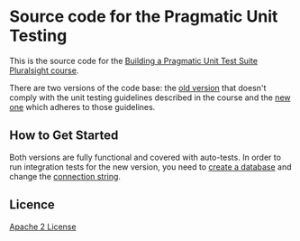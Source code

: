 Source code for the Pragmatic Unit Testing
=====================

This is the source code for the [Building a Pragmatic Unit Test Suite Pluralsight course][L0].

There are two versions of the code base: the [old version][L5] that doesn't comply with the unit testing guidelines described in the course and the [new one][L6] which adheres to those guidelines.

How to Get Started
--------------

Both versions are fully functional and covered with auto-tests. In order to run integration tests for the new version, you need to [create a database][L2] and change the [connection string][L3].

Licence
--------------
[Apache 2 License][L1]

[L1]: http://www.apache.org/licenses/LICENSE-2.0
[L5]: old
[L6]: new
[L2]: new/src/DBCreationScript.sql
[L3]: new/src/Tests/Integration/Tests.cs
[L0]: https://www.pluralsight.com/courses/pragmatic-unit-testing
